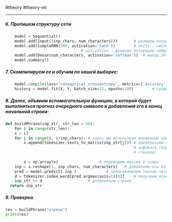  #theory #theory-ml
 
---
##### 6. Пропишем структуру сети
```python
	model = Sequential()
	model.add(Input((inp_chars, num_characters))) 		# размеры входа 3х34
	model.add(SimpleRNN(500, activation='tanh')) 		# units – число нейронов рекуррентного слоя;
							  	 # activation – функция активации нейронов (по ум. – tanh (гиперболический тангенс))
	model.add(Dense(num_characters, activation='softmax'))	# выход 34 нейрона на softmax
	model.summary()
```

##### 7. Cкомпилируем ее и обучим по нашей выборке:
```python
	model.compile(loss='categorical_crossentropy', metrics=['accuracy'], optimizer='adam')
	history = model.fit(X, Y, batch_size=32, epochs=100)		# градиенты применяются после каждого прохождения по алфавиту

```


##### 8. Далее, объявим вспомогательную функцию, в которой будет выполняться прогноз очередного символа и добавления его в конец начальной строки:
```python
def buildPhrase(inp_str, str_len = 50):
	for i in range(str_len):
	x = []
	for j in range(i, i+inp_chars):	# здесь мы используем вложенный цикл, чтобы после каждого прогноза отбор символов для сети сдвигался по строке на 1 символ
		x.append(tokenizer.texts_to_matrix(inp_str[j])) # преобразуем символы в тензор 
														# алфавита (обращение символ-
														# >тензор)
														
		x = np.array(x)					 # переводим массив в numpy
	inp = x.reshape(1, inp_chars, num_characters)	# добавляем ось батчей
	pred = model.predict( inp ) 			# предсказываем тензор четвертого символа
	d = tokenizer.index_word[pred.argmax(axis=1)[0]] 	# получаем ответ в символьном представлении (обращение индекс->символ) 
	inp_str += d 					# дописываем строку
  return inp_str

```

##### 9. Проверка
```python
res = buildPhrase("утренн")
print(res)
```




